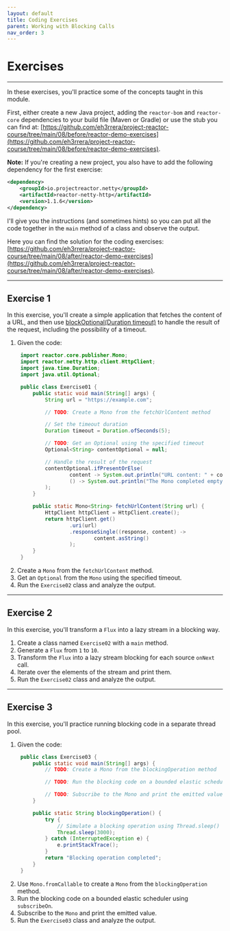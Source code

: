 ```yaml
---
layout: default
title: Coding Exercises
parent: Working with Blocking Calls
nav_order: 3
---
```


# Exercises
---

In these exercises, you'll practice some of the concepts taught in this module.

First, either create a new Java project, adding the `reactor-bom` and `reactor-core` dependencies to your build file (Maven or Gradle) or use the stub you can find at: [https://github.com/eh3rrera/project-reactor-course/tree/main/08/before/reactor-demo-exercises](https://github.com/eh3rrera/project-reactor-course/tree/main/08/before/reactor-demo-exercises).

**Note:** If you're creating a new project, you also have to add the following dependency for the first exercise:
```xml
<dependency>
    <groupId>io.projectreactor.netty</groupId>
    <artifactId>reactor-netty-http</artifactId>
    <version>1.1.6</version>
</dependency>
```

I'll give you the instructions (and sometimes hints) so you can put all the code together in the `main` method of a class and observe the output.

Here you can find the solution for the coding exercises: [https://github.com/eh3rrera/project-reactor-course/tree/main/08/after/reactor-demo-exercises](https://github.com/eh3rrera/project-reactor-course/tree/main/08/after/reactor-demo-exercises).

----

## Exercise 1
In this exercise, you'll create a simple application that fetches the content of a URL, and then use [blockOptional(Duration timeout)](https://projectreactor.io/docs/core/release/api/reactor/core/publisher/Mono.html#blockOptional--) to handle the result of the request, including the possibility of a timeout.
1. Given the code:
   ```java
    import reactor.core.publisher.Mono;
    import reactor.netty.http.client.HttpClient;
    import java.time.Duration;
    import java.util.Optional;

    public class Exercise01 {
        public static void main(String[] args) {
            String url = "https://example.com";

            // TODO: Create a Mono from the fetchUrlContent method

            // Set the timeout duration
            Duration timeout = Duration.ofSeconds(5);

            // TODO: Get an Optional using the specified timeout
            Optional<String> contentOptional = null;

            // Handle the result of the request
            contentOptional.ifPresentOrElse(
                    content -> System.out.println("URL content: " + content),
                    () -> System.out.println("The Mono completed empty.")
            );
        }

        public static Mono<String> fetchUrlContent(String url) {
            HttpClient httpClient = HttpClient.create();
            return httpClient.get()
                    .uri(url)
                    .responseSingle((response, content) ->
                            content.asString()
                    );
        }
    }
   ```
2. Create a `Mono` from the `fetchUrlContent` method.
3. Get an `Optional` from the `Mono` using the specified timeout.
4. Run the `Exercise02` class and analyze the output.

----

## Exercise 2
In this exercise, you'll transform a `Flux` into a lazy stream in a blocking way.
1. Create a class named `Exercise02` with a `main` method.
2. Generate a `Flux` from `1` to `10`.
3. Transform the `Flux` into a lazy stream blocking for each source `onNext` call.
4. Iterate over the elements of the stream and print them.
5. Run the `Exercise02` class and analyze the output.

----

## Exercise 3
In this exercise, you'll practice running blocking code in a separate thread pool.
1. Given the code:
   ```java
    public class Exercise03 {
        public static void main(String[] args) {
            // TODO: Create a Mono from the blockingOperation method

            // TODO: Run the blocking code on a bounded elastic scheduler

            // TODO: Subscribe to the Mono and print the emitted value
        }

        public static String blockingOperation() {
            try {
                // Simulate a blocking operation using Thread.sleep()
                Thread.sleep(3000);
            } catch (InterruptedException e) {
                e.printStackTrace();
            }
            return "Blocking operation completed";
        }
    }
   ```
2. Use `Mono.fromCallable` to create a `Mono` from the `blockingOperation` method.
3. Run the blocking code on a bounded elastic scheduler using `subscribeOn`.
4. Subscribe to the `Mono` and print the emitted value.
5. Run the `Exercise03` class and analyze the output.
